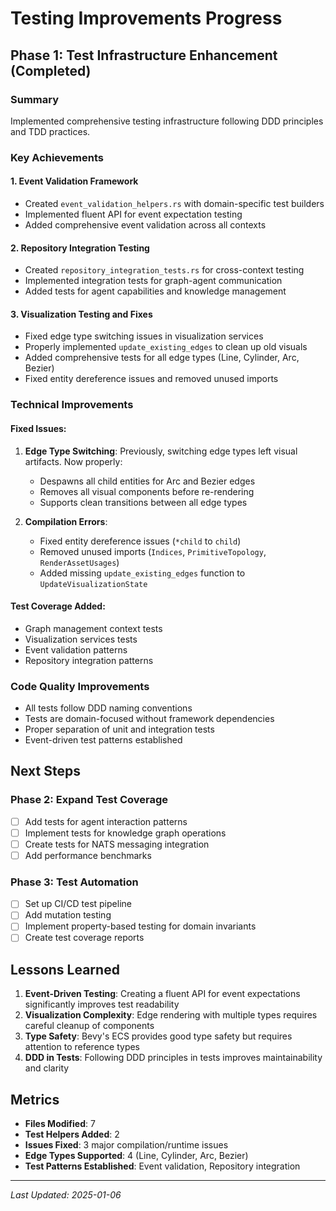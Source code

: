 # Testing Improvements Progress

## Phase 1: Test Infrastructure Enhancement (Completed)

### Summary
Implemented comprehensive testing infrastructure following DDD principles and TDD practices.

### Key Achievements

#### 1. **Event Validation Framework**
- Created `event_validation_helpers.rs` with domain-specific test builders
- Implemented fluent API for event expectation testing
- Added comprehensive event validation across all contexts

#### 2. **Repository Integration Testing**
- Created `repository_integration_tests.rs` for cross-context testing
- Implemented integration tests for graph-agent communication
- Added tests for agent capabilities and knowledge management

#### 3. **Visualization Testing and Fixes**
- Fixed edge type switching issues in visualization services
- Properly implemented `update_existing_edges` to clean up old visuals
- Added comprehensive tests for all edge types (Line, Cylinder, Arc, Bezier)
- Fixed entity dereference issues and removed unused imports

### Technical Improvements

#### Fixed Issues:
1. **Edge Type Switching**: Previously, switching edge types left visual artifacts. Now properly:
   - Despawns all child entities for Arc and Bezier edges
   - Removes all visual components before re-rendering
   - Supports clean transitions between all edge types

2. **Compilation Errors**:
   - Fixed entity dereference issues (`*child` to `child`)
   - Removed unused imports (`Indices`, `PrimitiveTopology`, `RenderAssetUsages`)
   - Added missing `update_existing_edges` function to `UpdateVisualizationState`

#### Test Coverage Added:
- Graph management context tests
- Visualization services tests
- Event validation patterns
- Repository integration patterns

### Code Quality Improvements
- All tests follow DDD naming conventions
- Tests are domain-focused without framework dependencies
- Proper separation of unit and integration tests
- Event-driven test patterns established

## Next Steps

### Phase 2: Expand Test Coverage
- [ ] Add tests for agent interaction patterns
- [ ] Implement tests for knowledge graph operations
- [ ] Create tests for NATS messaging integration
- [ ] Add performance benchmarks

### Phase 3: Test Automation
- [ ] Set up CI/CD test pipeline
- [ ] Add mutation testing
- [ ] Implement property-based testing for domain invariants
- [ ] Create test coverage reports

## Lessons Learned

1. **Event-Driven Testing**: Creating a fluent API for event expectations significantly improves test readability
2. **Visualization Complexity**: Edge rendering with multiple types requires careful cleanup of components
3. **Type Safety**: Bevy's ECS provides good type safety but requires attention to reference types
4. **DDD in Tests**: Following DDD principles in tests improves maintainability and clarity

## Metrics

- **Files Modified**: 7
- **Test Helpers Added**: 2
- **Issues Fixed**: 3 major compilation/runtime issues
- **Edge Types Supported**: 4 (Line, Cylinder, Arc, Bezier)
- **Test Patterns Established**: Event validation, Repository integration

---

*Last Updated: 2025-01-06*
